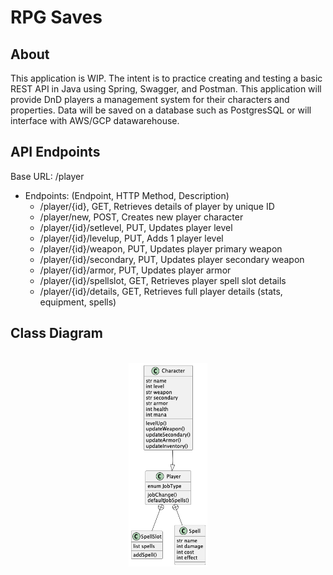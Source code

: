 # RPG Saves

## About

This application is WIP. The intent is to practice creating and testing a basic REST API in Java using Spring, Swagger, and Postman.
This application will provide DnD players a management system for their characters and properties.
Data will be saved on a database such as PostgresSQL or will interface with AWS/GCP datawarehouse.

## API Endpoints

Base URL: /player

* Endpoints: (Endpoint, HTTP Method, Description)
    * /player/{id}, GET, Retrieves details of player by unique ID
    * /player/new, POST, Creates new player character
    * /player/{id}/setlevel, PUT, Updates player level
    * /player/{id}/levelup, PUT, Adds 1 player level
    * /player/{id}/weapon, PUT, Updates player primary weapon
    * /player/{id}/secondary, PUT, Updates player secondary weapon
    * /player/{id}/armor, PUT, Updates player armor
    * /player/{id}/spellslot, GET, Retrieves player spell slot details
    * /player/{id}/details, GET, Retrieves full player details (stats, equipment, spells)


## Class Diagram
<div style="text-align: center;">
    <br>
    <img src="misc/class_diagram.png" alt="Class Diagram" width="25%">
    <br>
</div>